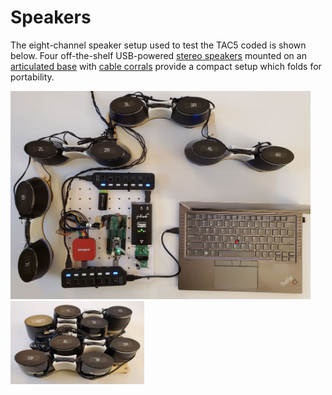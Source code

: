# Speakers

The eight-channel speaker setup used to test the TAC5 coded is shown below.  Four off-the-shelf USB-powered [stereo speakers](https://www.amazon.com/dp/B07DDK3W5D) mounted on an [articulated base](speaker_mount_x4.pdf) with [cable corrals](speaker_corral.stl) provide a compact setup which folds for portability.

<img src="speaker_setup.jpg" width="480" /> <img src="speakers_folded.jpg" width="214" />

